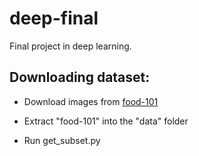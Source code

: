 # deep-final
Final project in deep learning.

## Downloading dataset:

* Download images from [food-101](https://data.vision.ee.ethz.ch/cvl/datasets_extra/food-101/)

* Extract "food-101" into the "data" folder

* Run get_subset.py